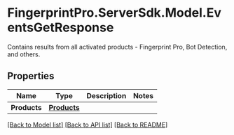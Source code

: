 # FingerprintPro.ServerSdk.Model.EventsGetResponse
Contains results from all activated products - Fingerprint Pro, Bot Detection, and others.

## Properties

Name | Type | Description | Notes
------------ | ------------- | ------------- | -------------
**Products** | [**Products**](Products.md) |  | 

[[Back to Model list]](../README.md#documentation-for-models) [[Back to API list]](../README.md#documentation-for-api-endpoints) [[Back to README]](../README.md)

